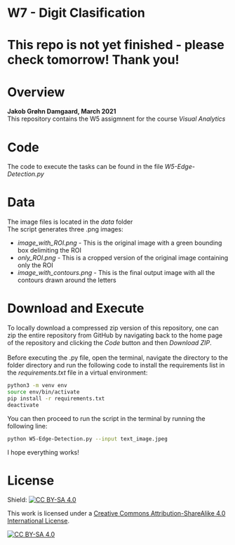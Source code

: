 # W7 - Digit Clasification 

# This repo is not yet finished - please check tomorrow! Thank you!

# Overview 

**Jakob Grøhn Damgaard, March 2021** <br/>
This repository contains the W5 assigmnent for the course *Visual Analytics*

# Code
The code to execute the tasks can be found in the file *W5-Edge-Detection.py*<br/>

# Data
The image files is located in the *data* folder <br/>
The script generates three .png images:
<br>
   - *image_with_ROI.png* - This is the original image with a green bounding box delimiting the ROI <br>
   - *only_ROI.png* - This is a cropped version of the original image containing only the ROI
   - *image_with_contours.png* - This is the final output image with all the contours drawn around the letters

# Download and Execute
To locally download a compressed zip version of this repository, one can zip the entire repository from GitHub by navigating back to the home page of the repository and clicking the *Code* button and then *Download ZIP*. <br/>
<br>
Before executing the .py file, open the terminal, navigate the directory to the folder directory and run the following code to install the requirements list in the *requirements.txt* file in a virtual environment:
<br>
```bash
python3 -m venv env
source env/bin/activate
pip install -r requirements.txt
deactivate
```

You can then proceed to run the script in the terminal by running the following line: 

```bash
python W5-Edge-Detection.py --input text_image.jpeg
```
I hope everything works! 

# License
Shield: [![CC BY-SA 4.0][cc-by-sa-shield]][cc-by-sa]

This work is licensed under a
[Creative Commons Attribution-ShareAlike 4.0 International License][cc-by-sa].

[![CC BY-SA 4.0][cc-by-sa-image]][cc-by-sa]

[cc-by-sa]: http://creativecommons.org/licenses/by-sa/4.0/
[cc-by-sa-image]: https://licensebuttons.net/l/by-sa/4.0/88x31.png
[cc-by-sa-shield]: https://img.shields.io/badge/License-CC%20BY--SA%204.0-lightgrey.svg

